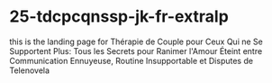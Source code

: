 # 25-tdcpcqnssp-jk-fr-extralp
this is the landing page for Thérapie de Couple pour Ceux Qui ne Se Supportent Plus: Tous les Secrets pour Ranimer l'Amour Éteint entre Communication Ennuyeuse, Routine Insupportable et Disputes de Telenovela
